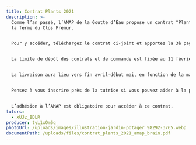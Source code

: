 ```yaml
---
title: Contrat Plants 2021
description: >-
  Comme l’an passé, l’AMAP de la Goutte d’Eau propose un contrat "Plants" avec
  la ferme du Clos Frémur.


  Pour y accéder, téléchargez le contrat ci-joint et apportez la 3è page à la tutrice à l’AMAP ou envoyez-la à son adresse mail avec le chèque d’acompte. Les plants proposés sont visibles sur le catalogue joint et remplissez le bon de commande en ligne en suivant le lien indiqué sur le contrat.


  La limite de dépôt des contrats et de commande est fixée au 11 février. Il ne sera accepté aucun bon de commande au delà de cette date, pour permettre à la productrice de mettre nos plants en culture.


  La livraison aura lieu vers fin avril-début mai, en fonction de la maturité des plants.


  Pensez à vous inscrire près de la tutrice si vous pouvez aider à la préparation des commandes 1 à 2h avant la distribution.


  L’adhésion à l’AMAP est obligatoire pour accéder à ce contrat.
tutors:
  - xUJz_BDLR
producer: tyL1xOm6q
photoUrl: /uploads/images/illustration-jardin-potager_98292-3765.webp
documentPath: /uploads/files/contrat_plants_2021_amap_brain.pdf
---
```

